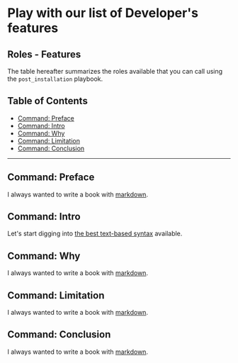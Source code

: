# Play with our list of Developer's features

## Roles - Features

The table hereafter summarizes the roles available that you can call using the `post_installation` playbook.

## Table of Contents

-   [Command: Preface](#command-preface)
-   [Command: Intro](#command-intro)
-   [Command: Why](#command-why)
-   [Command: Limitation](#command-limitation)
-   [Command: Conclusion](#command-conclusion)

--------

Command: Preface
----------------

I always wanted to write a book with
[markdown](http://daringfireball.net/projects/markdown).

Command: Intro
--------------

Let's start digging into [the best text-based
syntax](http://daringfireball.net/projects/markdown) available.

Command: Why
------------

I always wanted to write a book with
[markdown](http://daringfireball.net/projects/markdown).

Command: Limitation
-------------------

I always wanted to write a book with
[markdown](http://daringfireball.net/projects/markdown).

Command: Conclusion
-------------------

I always wanted to write a book with
[markdown](http://daringfireball.net/projects/markdown).

